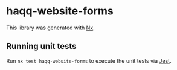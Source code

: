# haqq-website-forms

This library was generated with [Nx](https://nx.dev).

## Running unit tests

Run `nx test haqq-website-forms` to execute the unit tests via [Jest](https://jestjs.io).
